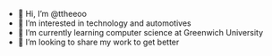 - 👋 Hi, I’m @ttheeoo
- 👀 I’m interested in technology and automotives 
- 🌱 I’m currently learning computer science at Greenwich University 
- 💞️ I’m looking to share my work to get better

<!---
ttheeoo/ttheeoo is a ✨ special ✨ repository because its `README.md` (this file) appears on your GitHub profile.
You can click the Preview link to take a look at your changes.
--->
